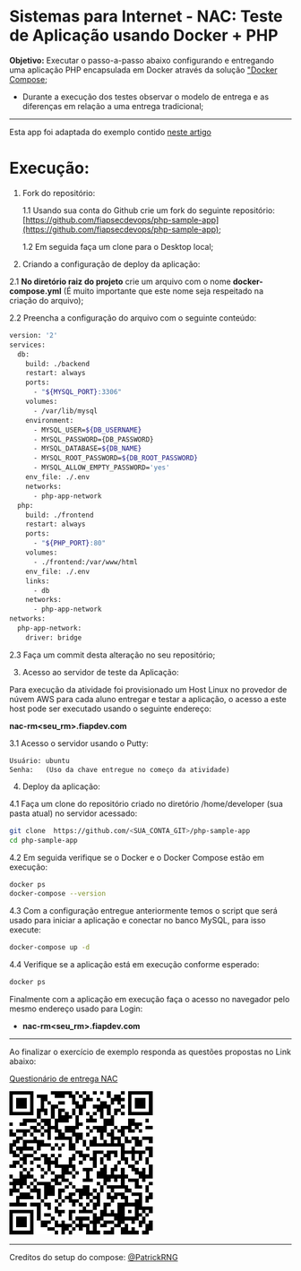 # Sistemas para Internet - NAC: Teste de Aplicação usando Docker + PHP

**Objetivo:** Executar o passo-a-passo abaixo configurando e entregando uma aplicação PHP encapsulada em Docker através da solução ["Docker Compose](https://docs.docker.com/compose/);

- Durante a execução dos testes observar o modelo de entrega e as diferenças em relação a uma entrega tradicional;

---

Esta app foi adaptada do exemplo contido [neste artigo](https://www.tutorialrepublic.com/php-tutorial/php-mysql-crud-application.php)

# Execução:

1. Fork do repositório:

    1.1 Usando sua conta do Github crie um fork do seguinte repositório: [https://github.com/fiapsecdevops/php-sample-app](https://github.com/fiapsecdevops/php-sample-app);

    1.2 Em seguida faça um clone para o Desktop local;

2. Criando a configuração de deploy da aplicação:

2.1 **No diretório raiz do projeto** crie um arquivo com o nome **docker-compose.yml** (É muito importante que este nome seja respeitado na criação do arquivo);

2.2 Preencha a configuração do arquivo com o seguinte conteúdo:

```sh
version: '2'
services:
  db:
    build: ./backend
    restart: always
    ports:
      - "${MYSQL_PORT}:3306"
    volumes:
      - /var/lib/mysql
    environment:
      - MYSQL_USER=${DB_USERNAME}
      - MYSQL_PASSWORD={DB_PASSWORD}
      - MYSQL_DATABASE=${DB_NAME}
      - MYSQL_ROOT_PASSWORD=${DB_ROOT_PASSWORD}
      - MYSQL_ALLOW_EMPTY_PASSWORD='yes'
    env_file: ./.env
    networks:
      - php-app-network
  php:
    build: ./frontend
    restart: always
    ports:
      - "${PHP_PORT}:80"
    volumes:
      - ./frontend:/var/www/html
    env_file: ./.env
    links:
      - db
    networks:
      - php-app-network
networks:
  php-app-network:
    driver: bridge
```

2.3 Faça um commit desta alteração no seu repositório;

3. Acesso ao servidor de teste da Aplicação:

Para execução da atividade foi provisionado um Host Linux no provedor de núvem AWS para cada aluno entregar e testar a aplicação, o acesso a este host pode ser executado usando o seguinte endereço:

**nac-rm<seu_rm>.fiapdev.com**

3.1 Acesso o servidor usando o Putty:

    Usuário: ubuntu
    Senha:   (Uso da chave entregue no começo da atividade)

4. Deploy da aplicação:

4.1 Faça um clone do repositório criado no diretório /home/developer (sua pasta atual) no servidor acessado:

```sh
git clone  https://github.com/<SUA_CONTA_GIT>/php-sample-app
cd php-sample-app
```

4.2 Em seguida verifique se o Docker e o Docker Compose estão em execução:

```sh
docker ps
docker-compose --version
```

4.3 Com a configuração entregue anteriormente temos o script que será usado para iniciar a aplicação e conectar no banco MySQL, para isso execute:

```sh
docker-compose up -d
```

4.4 Verifique se a aplicação está em execução conforme esperado:

```sh
docker ps
```

Finalmente com a aplicação em execução faça o acesso no navegador pelo mesmo endereço usado para Login:
- **nac-rm<seu_rm>.fiapdev.com**

---

Ao finalizar o exercício de exemplo responda as questões propostas no Link abaixo:

[Questionário de entrega NAC](https://pt.surveymonkey.com/r/9DQ2GFC)

![QR_code](images/QR_code_9DQ2GFC.png)

---

Creditos do setup do compose: [@PatrickRNG](https://github.com/PatrickRNG)
